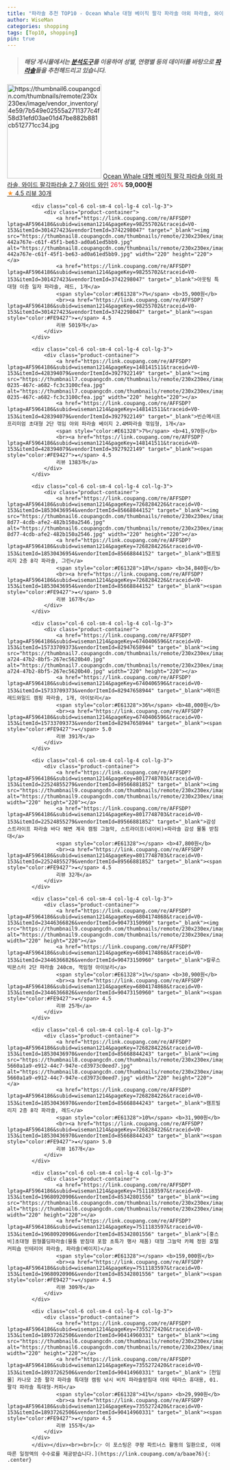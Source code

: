 ```yaml
---
title: "파라솔 추천 TOP10 - Ocean Whale 대형 베이직 팔각 파라솔 야외 파라솔, 와이드 팔각파라솔 2.7 와이드 와인"
author: WiseMan
categories: shopping
tags: [Top10, shopping]
pin: true
---
```


> ##### 해당 게시물에서는 [**분석도구**](https://itemscout.io/)를 이용하여 **성별**, **연령별** 등의 데이터를 바탕으로 [**파라솔**](https://link.coupang.com/a/baae76)들을 추천해드리고 있습니다.
<div class="container"><div class="row">
            <div class="col-6 col-sm-4 col-lg-4 col-lg-3">
                <div class="product-container">
                    <a href="https://link.coupang.com/re/AFFSDP?lptag=AF5964186&subid=wiseman1214&pageKey=7460738282&traceid=V0-153&itemId=22699933029&vendorItemId=89735565879" target="_blank"><img src="https://thumbnail6.coupangcdn.com/thumbnails/remote/230x230ex/image/vendor_inventory/4e59/7b549e02555a2711377c4f58d31efd03ae01d47be882b881cb512771cc34.jpg" alt="https://thumbnail6.coupangcdn.com/thumbnails/remote/230x230ex/image/vendor_inventory/4e59/7b549e02555a2711377c4f58d31efd03ae01d47be882b881cb512771cc34.jpg" width="220" height="220"></a>
                    <a href="https://link.coupang.com/re/AFFSDP?lptag=AF5964186&subid=wiseman1214&pageKey=7460738282&traceid=V0-153&itemId=22699933029&vendorItemId=89735565879" target="_blank">Ocean Whale 대형 베이직 팔각 파라솔 야외 파라솔, 와이드 팔각파라솔 2.7 와이드 와인</a>
                    <span style="color:#E61328">26%</span> <b>59,000원</b>
                    <br><a href="https://link.coupang.com/re/AFFSDP?lptag=AF5964186&subid=wiseman1214&pageKey=7460738282&traceid=V0-153&itemId=22699933029&vendorItemId=89735565879" target="_blank"><span style="color:#FE9427">★</span> 4.5
                    리뷰 30개</a>
                </div>
            </div>
            
            <div class="col-6 col-sm-4 col-lg-4 col-lg-3">
                <div class="product-container">
                    <a href="https://link.coupang.com/re/AFFSDP?lptag=AF5964186&subid=wiseman1214&pageKey=98255702&traceid=V0-153&itemId=301427423&vendorItemId=3742298047" target="_blank"><img src="https://thumbnail8.coupangcdn.com/thumbnails/remote/230x230ex/image/retail/images/1247403426227403-442a767e-c61f-45f1-be63-ad0a61ed5bb9.jpg" alt="https://thumbnail8.coupangcdn.com/thumbnails/remote/230x230ex/image/retail/images/1247403426227403-442a767e-c61f-45f1-be63-ad0a61ed5bb9.jpg" width="220" height="220"></a>
                    <a href="https://link.coupang.com/re/AFFSDP?lptag=AF5964186&subid=wiseman1214&pageKey=98255702&traceid=V0-153&itemId=301427423&vendorItemId=3742298047" target="_blank">아웃팅 특대형 이층 일자 파라솔, 레드, 1개</a>
                    <span style="color:#E61328">7%</span> <b>35,900원</b>
                    <br><a href="https://link.coupang.com/re/AFFSDP?lptag=AF5964186&subid=wiseman1214&pageKey=98255702&traceid=V0-153&itemId=301427423&vendorItemId=3742298047" target="_blank"><span style="color:#FE9427">★</span> 4.5
                    리뷰 5019개</a>
                </div>
            </div>
            
            <div class="col-6 col-sm-4 col-lg-4 col-lg-3">
                <div class="product-container">
                    <a href="https://link.coupang.com/re/AFFSDP?lptag=AF5964186&subid=wiseman1214&pageKey=148141511&traceid=V0-153&itemId=428394079&vendorItemId=3927922149" target="_blank"><img src="https://thumbnail7.coupangcdn.com/thumbnails/remote/230x230ex/image/product/image/vendoritem/2018/10/22/3927922149/aa872623-0235-467c-a682-fc3c3100cfea.jpg" alt="https://thumbnail7.coupangcdn.com/thumbnails/remote/230x230ex/image/product/image/vendoritem/2018/10/22/3927922149/aa872623-0235-467c-a682-fc3c3100cfea.jpg" width="220" height="220"></a>
                    <a href="https://link.coupang.com/re/AFFSDP?lptag=AF5964186&subid=wiseman1214&pageKey=148141511&traceid=V0-153&itemId=428394079&vendorItemId=3927922149" target="_blank">빈슨메시프 프리미엄 초대형 2단 꺾임 야외 파라솔 베이지 2.4M파라솔 꺾임형, 1개</a>
                    <span style="color:#E61328">7%</span> <b>41,970원</b>
                    <br><a href="https://link.coupang.com/re/AFFSDP?lptag=AF5964186&subid=wiseman1214&pageKey=148141511&traceid=V0-153&itemId=428394079&vendorItemId=3927922149" target="_blank"><span style="color:#FE9427">★</span> 4.5
                    리뷰 1383개</a>
                </div>
            </div>
            
            <div class="col-6 col-sm-4 col-lg-4 col-lg-3">
                <div class="product-container">
                    <a href="https://link.coupang.com/re/AFFSDP?lptag=AF5964186&subid=wiseman1214&pageKey=7268284226&traceid=V0-153&itemId=18530436954&vendorItemId=85668844152" target="_blank"><img src="https://thumbnail6.coupangcdn.com/thumbnails/remote/230x230ex/image/retail/images/2023/04/14/13/6/7f40d2d5-8d77-4cdb-afe2-482b150a2546.jpg" alt="https://thumbnail6.coupangcdn.com/thumbnails/remote/230x230ex/image/retail/images/2023/04/14/13/6/7f40d2d5-8d77-4cdb-afe2-482b150a2546.jpg" width="220" height="220"></a>
                    <a href="https://link.coupang.com/re/AFFSDP?lptag=AF5964186&subid=wiseman1214&pageKey=7268284226&traceid=V0-153&itemId=18530436954&vendorItemId=85668844152" target="_blank">캠프빌리지 2층 8각 파라솔, 그린</a>
                    <span style="color:#E61328">18%</span> <b>34,840원</b>
                    <br><a href="https://link.coupang.com/re/AFFSDP?lptag=AF5964186&subid=wiseman1214&pageKey=7268284226&traceid=V0-153&itemId=18530436954&vendorItemId=85668844152" target="_blank"><span style="color:#FE9427">★</span> 5.0
                    리뷰 167개</a>
                </div>
            </div>
            
            <div class="col-6 col-sm-4 col-lg-4 col-lg-3">
                <div class="product-container">
                    <a href="https://link.coupang.com/re/AFFSDP?lptag=AF5964186&subid=wiseman1214&pageKey=6740406596&traceid=V0-153&itemId=15733709373&vendorItemId=82947658944" target="_blank"><img src="https://thumbnail7.coupangcdn.com/thumbnails/remote/230x230ex/image/retail/images/2022/08/29/11/9/3dbc7006-a724-47b2-8bf5-267ec5620b40.jpg" alt="https://thumbnail7.coupangcdn.com/thumbnails/remote/230x230ex/image/retail/images/2022/08/29/11/9/3dbc7006-a724-47b2-8bf5-267ec5620b40.jpg" width="220" height="220"></a>
                    <a href="https://link.coupang.com/re/AFFSDP?lptag=AF5964186&subid=wiseman1214&pageKey=6740406596&traceid=V0-153&itemId=15733709373&vendorItemId=82947658944" target="_blank">메이튼 레드와일드 캠핑 파라솔, 1개, 아이보리</a>
                    <span style="color:#E61328">36%</span> <b>48,000원</b>
                    <br><a href="https://link.coupang.com/re/AFFSDP?lptag=AF5964186&subid=wiseman1214&pageKey=6740406596&traceid=V0-153&itemId=15733709373&vendorItemId=82947658944" target="_blank"><span style="color:#FE9427">★</span> 5.0
                    리뷰 391개</a>
                </div>
            </div>
            
            <div class="col-6 col-sm-4 col-lg-4 col-lg-3">
                <div class="product-container">
                    <a href="https://link.coupang.com/re/AFFSDP?lptag=AF5964186&subid=wiseman1214&pageKey=8017748703&traceid=V0-153&itemId=22524855279&vendorItemId=89566881852" target="_blank"><img src="https://thumbnail9.coupangcdn.com/thumbnails/remote/230x230ex/image/vendor_inventory/25c1/75f4b9d49db043338ad9db6a64650309a3a364161ac8a7801af5661017a2.jpg" alt="https://thumbnail9.coupangcdn.com/thumbnails/remote/230x230ex/image/vendor_inventory/25c1/75f4b9d49db043338ad9db6a64650309a3a364161ac8a7801af5661017a2.jpg" width="220" height="220"></a>
                    <a href="https://link.coupang.com/re/AFFSDP?lptag=AF5964186&subid=wiseman1214&pageKey=8017748703&traceid=V0-153&itemId=22524855279&vendorItemId=89566881852" target="_blank">감성 스트라이프 파라솔 바다 해변 계곡 캠핑 그늘막, 스트라이프(네이비)+파라솔 감성 물통 받침대</a>
                    <span style="color:#E61328"></span> <b>47,800원</b>
                    <br><a href="https://link.coupang.com/re/AFFSDP?lptag=AF5964186&subid=wiseman1214&pageKey=8017748703&traceid=V0-153&itemId=22524855279&vendorItemId=89566881852" target="_blank"><span style="color:#FE9427">★</span> 4.5
                    리뷰 32개</a>
                </div>
            </div>
            
            <div class="col-6 col-sm-4 col-lg-4 col-lg-3">
                <div class="product-container">
                    <a href="https://link.coupang.com/re/AFFSDP?lptag=AF5964186&subid=wiseman1214&pageKey=6804174868&traceid=V0-153&itemId=23446366826&vendorItemId=90473150960" target="_blank"><img src="https://thumbnail9.coupangcdn.com/thumbnails/remote/230x230ex/image/vendor_inventory/219f/c11b672ae74a543e5ebb1a8ec00fbacd16b276bb4133d54af21340c89a9c.jpg" alt="https://thumbnail9.coupangcdn.com/thumbnails/remote/230x230ex/image/vendor_inventory/219f/c11b672ae74a543e5ebb1a8ec00fbacd16b276bb4133d54af21340c89a9c.jpg" width="220" height="220"></a>
                    <a href="https://link.coupang.com/re/AFFSDP?lptag=AF5964186&subid=wiseman1214&pageKey=6804174868&traceid=V0-153&itemId=23446366826&vendorItemId=90473150960" target="_blank">칼루스 빅몬스터 2단 파라솔 240cm, 꺽임형 아이보리</a>
                    <span style="color:#E61328">1%</span> <b>30,900원</b>
                    <br><a href="https://link.coupang.com/re/AFFSDP?lptag=AF5964186&subid=wiseman1214&pageKey=6804174868&traceid=V0-153&itemId=23446366826&vendorItemId=90473150960" target="_blank"><span style="color:#FE9427">★</span> 4.5
                    리뷰 25개</a>
                </div>
            </div>
            
            <div class="col-6 col-sm-4 col-lg-4 col-lg-3">
                <div class="product-container">
                    <a href="https://link.coupang.com/re/AFFSDP?lptag=AF5964186&subid=wiseman1214&pageKey=7268284226&traceid=V0-153&itemId=18530436970&vendorItemId=85668844243" target="_blank"><img src="https://thumbnail8.coupangcdn.com/thumbnails/remote/230x230ex/image/retail/images/1740569629622999-5660a1a9-e912-44c7-947e-cd3973c0eed7.jpg" alt="https://thumbnail8.coupangcdn.com/thumbnails/remote/230x230ex/image/retail/images/1740569629622999-5660a1a9-e912-44c7-947e-cd3973c0eed7.jpg" width="220" height="220"></a>
                    <a href="https://link.coupang.com/re/AFFSDP?lptag=AF5964186&subid=wiseman1214&pageKey=7268284226&traceid=V0-153&itemId=18530436970&vendorItemId=85668844243" target="_blank">캠프빌리지 2층 8각 파라솔, 레드</a>
                    <span style="color:#E61328">10%</span> <b>31,900원</b>
                    <br><a href="https://link.coupang.com/re/AFFSDP?lptag=AF5964186&subid=wiseman1214&pageKey=7268284226&traceid=V0-153&itemId=18530436970&vendorItemId=85668844243" target="_blank"><span style="color:#FE9427">★</span> 5.0
                    리뷰 167개</a>
                </div>
            </div>
            
            <div class="col-6 col-sm-4 col-lg-4 col-lg-3">
                <div class="product-container">
                    <a href="https://link.coupang.com/re/AFFSDP?lptag=AF5964186&subid=wiseman1214&pageKey=7511183597&traceid=V0-153&itemId=19680920906&vendorItemId=85342801556" target="_blank"><img src="https://thumbnail6.coupangcdn.com/thumbnails/remote/230x230ex/image/vendor_inventory/1c54/53ff92bdeb2010ffb570f345fd9c4dc5a5d392cb5573090a9f1c5b349b9d.jpg" alt="https://thumbnail6.coupangcdn.com/thumbnails/remote/230x230ex/image/vendor_inventory/1c54/53ff92bdeb2010ffb570f345fd9c4dc5a5d392cb5573090a9f1c5b349b9d.jpg" width="220" height="220"></a>
                    <a href="https://link.coupang.com/re/AFFSDP?lptag=AF5964186&subid=wiseman1214&pageKey=7511183597&traceid=V0-153&itemId=19680920906&vendorItemId=85342801556" target="_blank">[홍스비]초대형 원형폴딩파라솔(물통 받침대 포함 초특가 행사 제품) 대형 그늘막 카페 정원 호텔 커피숍 인테리어 파라솔, 파라솔(베이지)</a>
                    <span style="color:#E61328"></span> <b>159,000원</b>
                    <br><a href="https://link.coupang.com/re/AFFSDP?lptag=AF5964186&subid=wiseman1214&pageKey=7511183597&traceid=V0-153&itemId=19680920906&vendorItemId=85342801556" target="_blank"><span style="color:#FE9427">★</span> 4.5
                    리뷰 309개</a>
                </div>
            </div>
            
            <div class="col-6 col-sm-4 col-lg-4 col-lg-3">
                <div class="product-container">
                    <a href="https://link.coupang.com/re/AFFSDP?lptag=AF5964186&subid=wiseman1214&pageKey=7355272420&traceid=V0-153&itemId=18937262506&vendorItemId=90414960331" target="_blank"><img src="https://thumbnail6.coupangcdn.com/thumbnails/remote/230x230ex/image/vendor_inventory/e892/e83751e867597e0598deeb084fd7d52970aa0a28f35252669be1c2fc0b5b.png" alt="https://thumbnail6.coupangcdn.com/thumbnails/remote/230x230ex/image/vendor_inventory/e892/e83751e867597e0598deeb084fd7d52970aa0a28f35252669be1c2fc0b5b.png" width="220" height="220"></a>
                    <a href="https://link.coupang.com/re/AFFSDP?lptag=AF5964186&subid=wiseman1214&pageKey=7355272420&traceid=V0-153&itemId=18937262506&vendorItemId=90414960331" target="_blank">［천일몰］카나모 2층 팔각 파라솔 특대형 캠핑 낚시 비치 파라솔받침대 야외 테라스 휴대용, 01.팔각 파라솔 특대형-커피</a>
                    <span style="color:#E61328">41%</span> <b>29,990원</b>
                    <br><a href="https://link.coupang.com/re/AFFSDP?lptag=AF5964186&subid=wiseman1214&pageKey=7355272420&traceid=V0-153&itemId=18937262506&vendorItemId=90414960331" target="_blank"><span style="color:#FE9427">★</span> 4.5
                    리뷰 155개</a>
                </div>
            </div>
            </div></div><br><br>[👉 이 포스팅은 쿠팡 파트너스 활동의 일환으로, 이에 따른 일정액의 수수료를 제공받습니다.](https://link.coupang.com/a/baae76){: .center}